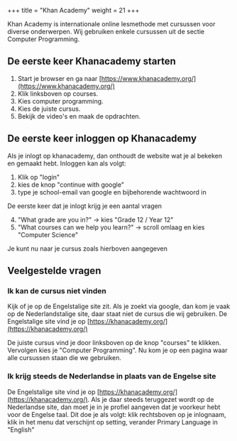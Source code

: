 +++
title = "Khan Academy"
weight = 21
+++

Khan Academy is internationale online lesmethode met cursussen voor diverse onderwerpen. Wij gebruiken enkele cursussen uit de sectie Computer Programming.
<!--more-->

## De eerste keer Khanacademy starten
1. Start je browser en ga naar [https://www.khanacademy.org/](https://www.khanacademy.org/)
2. Klik linksboven op courses.
3. Kies computer programming.
4. Kies de juiste cursus.
5. Bekijk de video's en maak de opdrachten.

## De eerste keer inloggen op Khanacademy
Als je inlogt op khanacademy, dan onthoudt de website wat je al bekeken en gemaakt hebt.
Inloggen kan als volgt:
1. Klik op "login"
2. kies de knop "continue with google"
3. type je school-email van google en bijbehorende wachtwoord in

De eerste keer dat je inlogt krijg je een aantal vragen

4. "What grade are you in?" -> kies "Grade 12 / Year 12"
5. "What courses can we help you learn?" -> scroll omlaag en kies "Computer Science"

Je kunt nu naar je cursus zoals hierboven aangegeven

## Veelgestelde vragen

### Ik kan de cursus niet vinden
Kijk of je op de Engelstalige site zit. Als je zoekt via google, dan kom je vaak op de Nederlandstalige site, daar staat niet de cursus die wij gebruiken. De Engelstalige site vind je op [https://khanacademy.org/](https://khanacademy.org/)

De juiste cursus vind je door linksboven op de knop "courses" te klikken. Vervolgen kies je "Computer Programming". Nu kom je op een pagina waar alle cursussen staan die we gebruiken.

### Ik krijg steeds de Nederlandse in plaats van de Engelse site
De Engelstalige site vind je op [https://khanacademy.org/](https://khanacademy.org/). Als je daar steeds teruggezet wordt op de Nederlandse site, dan moet je in je profiel aangeven dat je voorkeur hebt voor de Engelse taal. Dit doe je als volgt: klik rechtsboven op je inlognaam, klik in het menu dat verschijnt op setting, verander Primary Language in "English"
